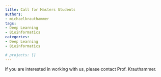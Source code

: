 ```yaml
---
title: Call for Masters Students
authors:
- michaelkrauthammer
tags: 
- Deep Learning
- Bioinformatics
categories:
- Deep Learning
- Bioinformatics

# projects: []
---
```


If you are interested in working with us, please contact Prof. Krauthammer.
